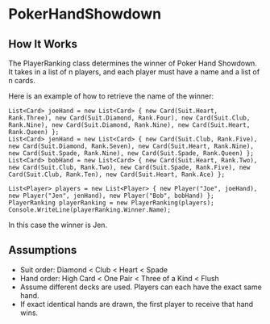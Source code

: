 # PokerHandShowdown

## How It Works
The PlayerRanking class determines the winner of Poker Hand Showdown. It takes in a list of n players, and each player must have a name and a list of n cards.

Here is an example of how to retrieve the name of the winner:

```
List<Card> joeHand = new List<Card> { new Card(Suit.Heart, Rank.Three), new Card(Suit.Diamond, Rank.Four), new Card(Suit.Club, Rank.Nine), new Card(Suit.Diamond, Rank.Nine), new Card(Suit.Heart, Rank.Queen) };
List<Card> jenHand = new List<Card> { new Card(Suit.Club, Rank.Five), new Card(Suit.Diamond, Rank.Seven), new Card(Suit.Heart, Rank.Nine), new Card(Suit.Spade, Rank.Nine), new Card(Suit.Spade, Rank.Queen) };
List<Card> bobHand = new List<Card> { new Card(Suit.Heart, Rank.Two), new Card(Suit.Club, Rank.Two), new Card(Suit.Spade, Rank.Five), new Card(Suit.Club, Rank.Ten), new Card(Suit.Heart, Rank.Ace) };

List<Player> players = new List<Player> { new Player("Joe", joeHand), new Player("Jen", jenHand), new Player("Bob", bobHand) };
PlayerRanking playerRanking = new PlayerRanking(players);
Console.WriteLine(playerRanking.Winner.Name);
```

In this case the winner is Jen.

## Assumptions
- Suit order: Diamond < Club < Heart < Spade
- Hand order: High Card < One Pair < Three of a Kind < Flush
- Assume different decks are used. Players can each have the exact same hand.
- If exact identical hands are drawn, the first player to receive that hand wins.